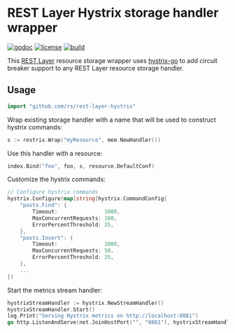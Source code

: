 # REST Layer Hystrix storage handler wrapper

[![godoc](http://img.shields.io/badge/godoc-reference-blue.svg?style=flat)](https://godoc.org/github.com/rs/rest-layer-hystrix) [![license](http://img.shields.io/badge/license-MIT-red.svg?style=flat)](https://raw.githubusercontent.com/rs/rest-layer-hystrix/master/LICENSE) [![build](https://img.shields.io/travis/rs/rest-layer-hystrix.svg?style=flat)](https://travis-ci.org/rs/rest-layer-hystrix)

This [REST Layer](https://github.com/rs/rest-layer) resource storage wrapper uses [hystrix-go](github.com/afex/hystrix-go) to add circuit breaker support to any REST Layer resource storage handler.

## Usage

```go
import "github.com/rs/rest-layer-hystrix"
```

Wrap existing storage handler with a name that will be used to construct hystrix commands:

```go
s := restrix.Wrap("myResource", mem.NewHandler())
```

Use this handler with a resource:

```go
index.Bind("foo", foo, s, resource.DefaultConf)
```

Customize the hystrix commands:

```go
// Configure hystrix commands
hystrix.Configure(map[string]hystrix.CommandConfig{
    "posts.Find": {
        Timeout:               1000,
        MaxConcurrentRequests: 100,
        ErrorPercentThreshold: 25,
    },
    "posts.Insert": {
        Timeout:               1000,
        MaxConcurrentRequests: 50,
        ErrorPercentThreshold: 25,
    },
    ...
})
```

Start the metrics stream handler:

```go
hystrixStreamHandler := hystrix.NewStreamHandler()
hystrixStreamHandler.Start()
log.Print("Serving Hystrix metrics on http://localhost:8081")
go http.ListenAndServe(net.JoinHostPort("", "8081"), hystrixStreamHandler)
```
